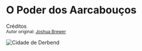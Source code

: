 O Poder dos Aarcabouços
============================
Créditos<br/>
<small>Autor original: [Joshua Brewer](http://52weeksofux.com/post/396764654/the-power-of-frameworks)</small>

![Cidade de Derbend](http://media.tumblr.com/tumblr_ky1gznQwyq1qz8ohs.png "Cidade de Derbend")

